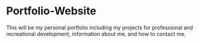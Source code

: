 # Portfolio-Website

This will be my personal portfolio including my projects for professional and recreational development, information about me, and how to contact me.
